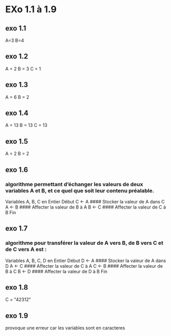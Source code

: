 # EXo 1.1 à 1.9

## exo 1.1
A=3
B=4

## exo 1.2
A = 2
B = 3
C = 1
## exo 1.3
A = 6
B = 2
## exo 1.4
A = 13
B = 13
C = 13
## exo 1.5
A = 2
B = 2
## exo 1.6
###  algorithme permettant d’échanger les valeurs de deux variables A et B, et ce quel que soit leur contenu préalable.
Variables A, B, C en Entier
Début
C ← A   #### Stocker la valeur de A dans C
A ← B      #### Affecter la valeur de B à A
B ← C   #### Affecter la valeur de C à B
Fin

## exo 1.7
### algorithme pour transférer la valeur de A vers B, de B vers C et de C vers A est :

Variables A, B, C, D en Entier
Début
    D ← A   #### Stocker la valeur de A dans D
    A ← C      #### Affecter la valeur de C à A
    C ← B      #### Affecter la valeur de B à C
    B ← D   #### Affecter la valeur de D  à B
Fin
## exo 1.8
C = "42312"
## exo 1.9
provoque une erreur car les variables sont en caracteres